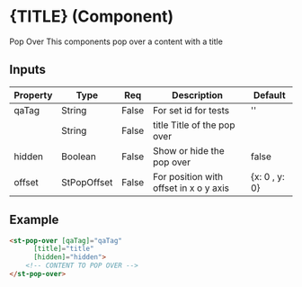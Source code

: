 # {TITLE} (Component)

   Pop Over This components pop over a content with a title

## Inputs

| Property | Type        | Req   | Description                            | Default       |
| -------- | ----------- | ----- | -------------------------------------- | ------------- |
| qaTag    | String      | False | For set id for tests                   | ''            |
|          | String      | False | title Title of the pop over            |               |
| hidden   | Boolean     | False | Show or hide the pop over              | false         |
| offset   | StPopOffset | False | For position with offset in x o y axis | {x: 0 , y: 0} |

## Example


```html
<st-pop-over [qaTag]="qaTag"
      [title]="title"
      [hidden]="hidden">
    <!-- CONTENT TO POP OVER -->
</st-pop-over>
```

